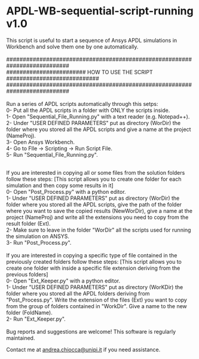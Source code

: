 # APDL-WB-sequential-script-running v1.0
This script is useful to start a sequence of Ansys APDL simulations in Workbench and solve them one by one automatically.<br/>
<br/>
###########################################################################<br/>
######################## HOW TO USE THE SCRIPT ############################<br/>
###########################################################################<br/>
<br/>
Run a series of APDL scripts automatically through this setps:
<br/>
0- Put all the APDL scripts in a folder with ONLY the scripts inside.<br/>
1- Open "Sequential_File_Running.py" with a text reader (e.g. Notepad++).<br/>
2- Under "USER DEFINED PARAMETERS" put as directory (WorDir) the folder where you stored all the APDL scripts and give a name at the project (NameProj).<br/>
3- Open Ansys Workbench.<br/>
4- Go to   FIle -> Scripting -> Run Script File.<br/>
5- Run "Sequential_File_Running.py".<br/>

<br/>
If you are interested in copying all or some files from the solution folders follow these steps:
[This script allows you to create one folder for each simulation and then copy some results in it]
<br/>
0- Open "Post_Process.py" with a python editor.<br/>
1- Under "USER DEFINED PARAMETERS" put as directory (WorDir) the folder where you stored all the APDL scripts, give the path of the folder where you want to save the copied results (NewWorDir), give a name at the project (NameProj) and write all the extensions you need to copy from the result folder (Ext).<br/>
2- Make sure to leave in the folder "WorDir" all the scripts used for running the simulation on ANSYS.<br/>
3- Run "Post_Process.py".<br/>

<br/>
If you are interested in copying a specific type of file contained in the previously created folders follow these steps:
[This script allows you to create one folder with inside a specific file extension deriving from the previous folders]
<br/>
0- Open "Ext_Keeper.py" with a python editor.<br/>
1- Under "USER DEFINED PARAMETERS" put as directory (WorKDir) the folder where you stored all the APDL folders deriving from "Post_Process.py". Write the extension of the files (Ext) you want to copy from the group of folders contained in "WorkDir". Give a name to the new folder (FoldName).<br/>
2- Run "Ext_Keeper.py".<br/>
<br/>
Bug reports and suggestions are welcome! This software is regularly maintained.

Contact me at andrea.chiocca@unipi.it if you need assistance.<br/>
